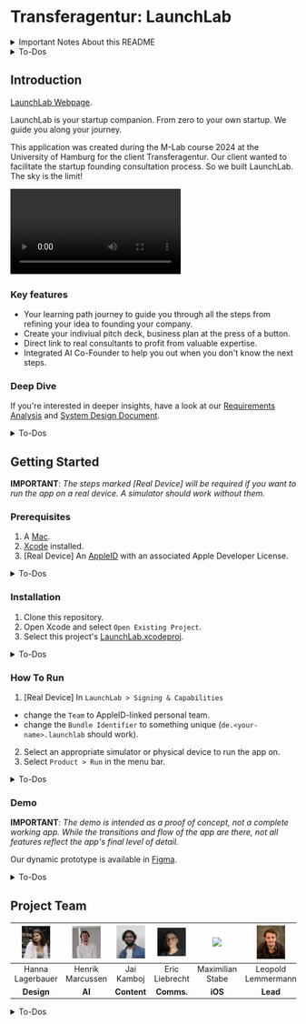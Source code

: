 # Transferagentur: LaunchLab

<details>
<summary>Important Notes About this README</summary>

- This README is the central guide to your application.
  Its quality is important since your supervisor and client will use this file as a manual for your application.
- You must customize this README to your project.
  We expect you to use the pre-defined sections below and add the content explained in the To-Dos.
  These sections are based on an [empirical study by Prana et al](https://doi.org/10.1007/s10664-018-9660-3).
- Please place all multimedia content included in this README (e.g., your logo, trailer, or poster) in the [media]('/media/') folder.
- Please __mark completed to-dos as finished__ in the lists below.
- Use the [Markdown Guide](https://www.markdownguide.org) to get started with Markdown. Consider using Markdown's formatting options, like the ```code block environment```.
- Install a Markdown linter like [markdownlint for VS Code](https://marketplace.visualstudio.com/items?itemName=DavidAnson.vscode-markdownlint) in your IDE to improve your README's quality.
- Visual Studio Code offers a Markdown preview that displays this file in its rendered form.
  Other IDEs might offer such a feature as well.
- __DO NOT DELETE THIS NOTES SECTION AND THE TO-DOS!__

</details>

<details>
<summary>To-Dos</summary>

- [x] Edit the Project Title.
- [x] Optionally, you can add useful customized [badges](https://shields.io).

</details>

## Introduction

[LaunchLab Webpage](https://eric-liebrecht.github.io/launchlab/).

LaunchLab is your startup companion. From zero to your own startup. We guide you along your journey.

This application was created during the M-Lab course 2024 at the University of Hamburg for the client Transferagentur. Our client wanted to facilitate the startup founding consultation process. So we built LaunchLab. The sky is the limit!

![](media/trailer.mp4)

### Key features
- Your learning path journey to guide you through all the steps from refining your idea to founding your company.
- Create your indiviual pitch deck, business plan at the press of a button.
- Direct link to real consultants to profit from valuable expertise.
- Integrated AI Co-Founder to help you out when you don't know the next steps.

### Deep Dive

If you're interested in deeper insights, have a look at our [Requirements Analysis](media/RAD.pdf) and [System Design Document](media/SDD.pdf).

<details>
<summary>To-Dos</summary>

- [x] Describe __what__ application you created and explain its main features (= implemented functional requirements) and qualities (= implemented non-functional requirements).
  Example:
  We present a communication app for iOS that enables visitors of a fair to network and exchange contact information with each other.
  The app's main features are: [...] The app's main qualities are: [...]
- [x] Describe __why__ you created this application.
  Example: This application was created during the M-Lab course 2020 at Universität Hamburg for the client Hamburg Messe.
  The client required an initial prototype to facilitate the communication and exchange of fair visitors. [...]
- [x] Include (a link to) your trailer here.
- [x] Optionally, you can place copies of your RAD and SDD artifacts in the __media__ folder and add links to them in your description.

</details>

## Getting Started

__IMPORTANT__: _The steps marked [Real Device] will be required if you want to run the app on a real device. A simulator should work without them._

### Prerequisites

1. A [Mac](https://www.apple.com/mac/).
2. [Xcode](https://developer.apple.com/xcode/) installed.
3. [Real Device] An [AppleID](https://account.apple.com) with an associated Apple Developer License.

<details>
<summary>To-Dos</summary>

- [x] List minimal system requirements (e.g., macOS version xyz) and required skills (e.g., knowledge to run the command-line interface) to install and run your application(s) here.

</details>

### Installation

1. Clone this repository.
2. Open Xcode and select `Open Existing Project`.
3. Select this project's [LaunchLab.xcodeproj](LaunchLab/Launchlab.xcodeproj).

<details>
<summary>To-Dos</summary>

- [x] Add a list of all necessary steps to install your application, e.g., how to install required libraries like Flutter.
  If a library's installation process is very complex and might change significantly within the upcoming months, you can add a link to the library's official installation manual.
- [x] Test the correctness and completeness of the installation steps on a clean machine, e.g., on a computer in the Informatikum's computer pool.
  You should also ask fellow students not participating in M-Lab for problems in understanding and executing the steps.
  __Consider this as the most critical section of your README. We do not accept "But it runs on my machine" excuses.__
- [x] If you provide multiple software components with this repository, e.g., a frontend and a backend application, consider adding a minimal and a full version of your installation description here.
  The minimal version describes how to run all components on a local computer; the full version describes (roughly) how to deploy your components, e.g., when a backend should run on a server.
- [x] Consider using virtualization tools, like [Docker](https://www.docker.com) or [Kubernetes](https://kubernetes.io), to minimize the installation effort for your users.

</details>

### How To Run

1. [Real Device] In `LaunchLab > Signing & Capabilities`
  - change the `Team` to AppleID-linked personal team.
  - change the `Bundle Identifier` to something unique (`de.<your-name>.launchlab` should work).
2. Select an appropriate simulator or physical device to run the app on.
3. Select `Product > Run` in the menu bar.

<details>
<summary>To-Dos</summary>

- [x] Add a list of all necessary steps to run your application after completing the installation.

</details>

### Demo

__IMPORTANT__: _The demo is intended as a proof of concept, not a complete working app. While the transitions and flow of the app are there, not all features reflect the app's final level of detail._

Our dynamic prototype is available in [Figma](https://www.figma.com/proto/MECpKOYJoJrZaTg00w5DQ9/Hanna?page-id=0%3A1&node-id=105-1623&p=f&viewport=547%2C592%2C0.04&t=uieIVfoOzrLT9jbn-1&scaling=scale-down&content-scaling=fixed&starting-point-node-id=105%3A1623).
<details>
<summary>To-Dos</summary>

This section is optional. You can remove it if you cannot provide a demo of your application.

- [x] If you use a prototyping tool like Figma for your clickdummy, we recommend adding a public link to your clickdummy demo here.
- [x] Please indicate if the demo has limitations and until when it will be available.

</details>

## Project Team

| <img src="media/team/hanna.jpg" width=50 /> | <img src="media/team/henrik.jpg" width=50 /> | <img src="media/team/jai.jpg" width=50 /> | <img src="media/team/eric.jpg" width=50 /> | <img src="media/team/maxi.jpg" width=50 /> | <img src="media/team/leo.jpg" width=50 /> |
| :---: | :---: | :---: | :---: | :---: | :---: |
| Hanna Lagerbauer | Henrik Marcussen | Jai Kamboj | Eric Liebrecht | Maximilian Stabe | Leopold Lemmermann |
| __Design__ | __AI__ | __Content__ | __Comms.__ | __iOS__ | __Lead__ |

<details>
<summary>To-Dos</summary>

- [x] Minimal: List the names of all team members.
- [x] Optional: Add further information, e.g., a photo of yourself or a link to your personal website.

</details>
